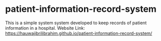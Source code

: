 # patient-information-record-system
This is a simple system system developed to keep records of patient information in a hospital.
Website Link:  https://hauwajibrilibrahim.github.io/patient-information-record-system/
